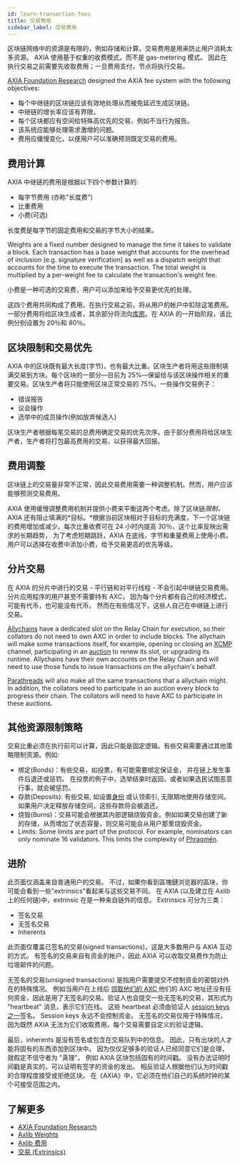 ```yaml
---
id: learn-transaction-fees
title: 交易费用
sidebar_label: 交易费用
---
```


区块链网络中的资源是有限的，例如存储和计算。交易费用是用来防止用户消耗太多资源。 AXIA 使用基于权重的收费模式，而不是 gas-metering 模式。 因此在执行交易之前需要先收取费用；一旦费用支付，节点将执行交易。

[AXIA Foundation Research](https://research.AXIA.org/en/latest/AXIA/Token%20Economics.html) designed the AXIA fee system with the following objectives:

- 每个中继链的区块链应该有效地处理从而被免延迟生成区块链。
- 中继链的增长率应该有界限。
- 每个区块都应有空间给特殊高优先的交易，例如不当行为报告。
- 该系统应能够处理需求激增的问题。
- 费用应缓慢变化，以便用户可以准确预测既定交易的费用。

## 费用计算

AXIA 中继链的费用是根据以下四个参数计算的:

- 每字节费用 (亦称"长度费")
- 比重费用
- 小费(可选)

长度费是每字节的固定费用和交易的字节大小的结果。

Weights are a fixed number designed to manage the time it takes to validate a block. Each transaction has a base weight that accounts for the overhead of inclusion (e.g. signature verification) as well as a dispatch weight that accounts for the time to execute the transaction. The total weight is multiplied by a per-weight fee to calculate the transaction's weight fee.

小费是一种可选的交易费，用户可以添加来给予交易更优先的处理。

这四个费用共同构成了费用。在执行交易之前，将从用户的帐户中扣除这笔费用。一部分费用将给区块生成者，其余部分将流向[库房](learn-treasury)。在 AXIA 的一开始阶段，该比例分别设置为 20％和 80％。

## 区块限制和交易优先

AXIA 中的区块既有最大长度(字节)，也有最大比重。区块生产者将用这些限制填满交易到方块。每个区块的一部分―目前为 25%―保留给与该区块操作相关的重要交易。区块生产者将只能使用区块正常交易的 75%。一些操作交易例子：

- 错误报告
- 议会操作
- 选举中的成员操作(例如放弃候选人)

区块生产者根据每笔交易的总费用确定交易的优先次序。由于部分费用将给区块生产者，生产者将打包最高费用的交易，以获得最大回报。

## 费用调整

区块链上的交易量非常不正常，因此交易费用需要一种调整机制。然而，用户应该能够预测交易费用。

AXIA 使用缓慢调整费用机制并提供小费来平衡这两个考虑。除了区块链*限制，* AXIA 还有阻止填满的*目标。*根据当前区块相对于目标的充满度，下一个区块链的费用增加或减少。每次比重收费可在 24 小时内提高 30％，这个比率反映出需求的长期趋势， 为了考虑短期跳跃，AXIA 在底线，字节和重量费用上使用小费。用户可以选择在收费中添加小费，给予交易更高的优先等级。

## 分片交易

在 AXIA 的分片中进行的交易 - 平行链和对平行线程 - 不会引起中继链交易费用。 分片应用程序的用户甚至不需要持有 AXC， 因为每个分片都有自己的经济模式，可能有代币，也可能没有代币。 然而在有些情况下，这些人自己在中继链上进行交易。

[Allychains](learn-allychains) have a dedicated slot on the Relay Chain for execution, so their collators do not need to own AXC in order to include blocks. The allychain will make some transactions itself, for example, opening or closing an [XCMP](learn-crosschain) channel, participating in an [auction](learn-auction) to renew its slot, or upgrading its runtime. Allychains have their own accounts on the Relay Chain and will need to use those funds to issue transactions on the allychain's behalf.

[Parathreads](learn-parathreads) will also make all the same transactions that a allychain might. In addition, the collators need to participate in an auction every block to progress their chain. The collators will need to have AXC to participate in these auctions.

## 其他资源限制策略

交易比重必须在执行前可以计算，因此只能是固定逻辑。有些交易需要通过其他策略限制资源。例如:

- 绑定(Bonds)：有些交易，如投票，有可能需要绑定保证金， 并在链上发生事件后退还或惩罚。 在投票的例子中，选举结束时返回，或者如果选民试图恶意行事，就会被惩罚。
- 存款(Deposits): 有些交易, 如设置[身份](learn-identity) 或认领索引, 无限期地使用存储空间。 如果用户决定释放存储空间，这些存款将会被退还。
- 烧毁(Burns)：交易可能会根据其内部逻辑烧毁资金。例如如果交易创建了新的存储，从而增加了状态容量，则交易可能会从用户那里烧毁资金。
- Limits: Some limits are part of the protocol. For example, nominators can only nominate 16 validators. This limits the complexity of [Phragmén](learn-phragmen).

## 进阶

此页面仅涵盖来自普通用户的交易。 不过，如果你看到區塊鏈浏览器的區块，你可能会看到一些"extrinsics"看起来与这些交易不同。 在 AXIA (以及建立在 Axlib 上的任何链)中，extrinsic 在是一种来自链外的信息。 Extrinsics 可分为三类：

- 签名交易
- 无签名交易
- Inherents

此页面仅覆盖已签名的交易(signed transactions)，这是大多数用户与 AXIA 互动的方式。 有签名的交易来自有资金的帐户，因此 AXIA 可以收取交易费作为防止垃圾邮件的问题。

无签名的交易(unsigned transactions) 是指用户需要提交不控制资金的密钥对外在的特殊情况。 例如当用户在上线后 [领取他们的 AXC ](https://claims.AXIA.network) 他们的 AXC 地址还没有任何资金，因此是用了无签名的交易。验证人也会提交一些无签名的交易，其形式为 "heartbeat" 消息，表示它们在线。 这些 heartbeat 必须由验证人 [session keys 之一](learn-keys)签名。 Session keys 永远不会控制资金。 无签名的交易仅用于特殊情况，因为既然 AXIA 无法为它们收取费用，每个交易需要自定义的验证逻辑。

最后，inherents 是没有签名或包含在交易队列中的信息。 因此，只有出块的人才能将固有的东西添加到区块中。 因为仅仅足够多的验证人已经同意它们是合理，就假定不信守者为 "真理"。 例如 AXIA 区块包括固有的时间戳。 没有办法证明时间戳是真实的，可以证明有签字的资金的发出。 相反验证人根据他们认为时间戳的合理程度接受或拒绝区块。 在《AXIA》中，它必须在他们自己的系统时钟的某个可接受范围之内。

## 了解更多

- [AXIA Foundation Research](https://research.AXIA.org/en/latest/AXIA/Token%20Economics.html#relay-chain-transaction-fees-and-per-block-transaction-limits)
- [Axlib Weights](https://axlib.dev/docs/en/knowledgebase/learn-axlib/weight)
- [Axlib 费用](https://axlib.dev/docs/en/knowledgebase/runtime/fees)
- [交易 (Extrinsics)](https://axlib.dev/docs/en/knowledgebase/learn-axlib/extrinsics)
